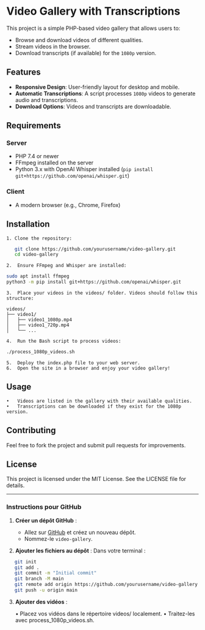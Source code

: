 

# Video Gallery with Transcriptions

This project is a simple PHP-based video gallery that allows users to:
- Browse and download videos of different qualities.
- Stream videos in the browser.
- Download transcripts (if available) for the `1080p` version.

## Features

- **Responsive Design**: User-friendly layout for desktop and mobile.
- **Automatic Transcriptions**: A script processes `1080p` videos to generate audio and transcriptions.
- **Download Options**: Videos and transcripts are downloadable.

## Requirements

### Server
- PHP 7.4 or newer
- FFmpeg installed on the server
- Python 3.x with OpenAI Whisper installed (`pip install git+https://github.com/openai/whisper.git`)

### Client
- A modern browser (e.g., Chrome, Firefox)

## Installation

	1. Clone the repository:

```bash
   git clone https://github.com/yourusername/video-gallery.git
   cd video-gallery
```
	2.	Ensure FFmpeg and Whisper are installed:

```bash
sudo apt install ffmpeg
python3 -m pip install git+https://github.com/openai/whisper.git
```

	3.	Place your videos in the videos/ folder. Videos should follow this structure:

```plaintext
videos/
├── video1/
│   ├── video1_1080p.mp4
│   ├── video1_720p.mp4
│   └── ...

```
	4.	Run the Bash script to process videos:

```bash
./process_1080p_videos.sh
```

	5.	Deploy the index.php file to your web server.
	6.	Open the site in a browser and enjoy your video gallery!

## Usage
	•	Videos are listed in the gallery with their available qualities.
	•	Transcriptions can be downloaded if they exist for the 1080p version.

## Contributing

Feel free to fork the project and submit pull requests for improvements.

## License

This project is licensed under the MIT License. See the LICENSE file for details.

---

### Instructions pour GitHub

1. **Créer un dépôt GitHub** :
   - Allez sur [GitHub](https://github.com/) et créez un nouveau dépôt.
   - Nommez-le `video-gallery`.

2. **Ajouter les fichiers au dépôt** :
   Dans votre terminal :
```bash
   git init
   git add .
   git commit -m "Initial commit"
   git branch -M main
   git remote add origin https://github.com/yourusername/video-gallery.git
   git push -u origin main

```

3.	**Ajouter des vidéos** :

	•	Placez vos vidéos dans le répertoire videos/ localement.
	•	Traitez-les avec process_1080p_videos.sh.
